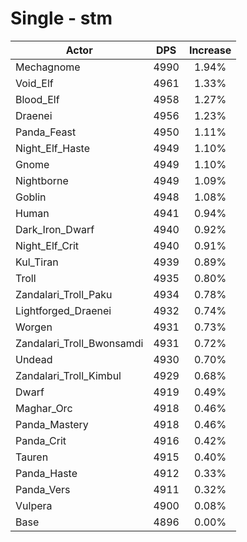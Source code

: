 # Single - stm
| Actor | DPS | Increase |
|---|:---:|:---:|
|Mechagnome|4990|1.94%|
|Void_Elf|4961|1.33%|
|Blood_Elf|4958|1.27%|
|Draenei|4956|1.23%|
|Panda_Feast|4950|1.11%|
|Night_Elf_Haste|4949|1.10%|
|Gnome|4949|1.10%|
|Nightborne|4949|1.09%|
|Goblin|4948|1.08%|
|Human|4941|0.94%|
|Dark_Iron_Dwarf|4940|0.92%|
|Night_Elf_Crit|4940|0.91%|
|Kul_Tiran|4939|0.89%|
|Troll|4935|0.80%|
|Zandalari_Troll_Paku|4934|0.78%|
|Lightforged_Draenei|4932|0.74%|
|Worgen|4931|0.73%|
|Zandalari_Troll_Bwonsamdi|4931|0.72%|
|Undead|4930|0.70%|
|Zandalari_Troll_Kimbul|4929|0.68%|
|Dwarf|4919|0.49%|
|Maghar_Orc|4918|0.46%|
|Panda_Mastery|4918|0.46%|
|Panda_Crit|4916|0.42%|
|Tauren|4915|0.40%|
|Panda_Haste|4912|0.33%|
|Panda_Vers|4911|0.32%|
|Vulpera|4900|0.08%|
|Base|4896|0.00%|
